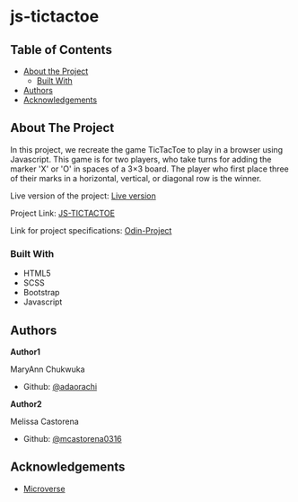 # js-tictactoe

## Table of Contents


* [About the Project](#about-the-project)
  * [Built With](#built-with)
* [Authors](#authors)
* [Acknowledgements](#acknowledgements)

<!-- ABOUT THE PROJECT -->
## About The Project

In this project, we recreate the game TicTacToe to play in a browser using Javascript. This game is for two players, who take turns for adding the marker 'X' or 'O' in spaces of a 3×3 board. The player who first place three of their marks in a horizontal, vertical, or diagonal row is the winner. 


Live version of the project: [Live version](https://raw.githack.com/mcastorena0316/js-tictactoe/logic/index.html)

Project Link: [JS-TICTACTOE](https://github.com/mcastorena0316/js-tictactoe)

Link for project specifications: [Odin-Project](https://www.theodinproject.com/courses/javascript/lessons/tic-tac-toe-javascript)

### Built With

*   HTML5
*   SCSS
*   Bootstrap
*   Javascript

<!-- CONTACT -->
## Authors

 **Author1**

 MaryAnn Chukwuka
 - Github: [@adaorachi](https://github.com/adaorachi)

**Author2**

  Melissa Castorena 
- Github: [@mcastorena0316](https://github.com/mcastorena0316)


<!-- ACKNOWLEDGEMENTS -->
## Acknowledgements

* [Microverse](https://www.microverse.org/)